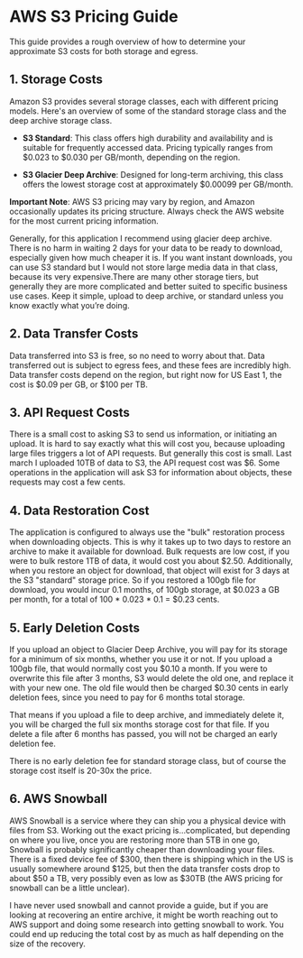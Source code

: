 # AWS S3 Pricing Guide

This guide provides a rough overview of how to determine your approximate S3 costs for both storage and egress.

## 1. Storage Costs

Amazon S3 provides several storage classes, each with different pricing models. Here's an overview of some of the standard storage class and the deep archive storage class.

- **S3 Standard**: This class offers high durability and availability and is suitable for frequently accessed data. Pricing typically ranges from $0.023 to $0.030 per GB/month, depending on the region.

- **S3 Glacier Deep Archive**: Designed for long-term archiving, this class offers the lowest storage cost at approximately $0.00099 per GB/month.

**Important Note**: AWS S3 pricing may vary by region, and Amazon occasionally updates its pricing structure. Always check the AWS website for the most current pricing information.

Generally, for this application I recommend using glacier deep archive. There is no harm in waiting 2 days for your data to be ready to download, especially given how much cheaper it is. If you want instant downloads, you can use S3 standard but I would not store large media data in that class, because its very expensive.There are many other storage tiers, but generally they are more complicated and better suited to specific business use cases. Keep it simple, upload to deep archive, or standard unless you know exactly what you’re doing.

## 2. Data Transfer Costs

Data transferred into S3 is free, so no need to worry about that. Data transferred out is subject to egress fees, and these fees are incredibly high. Data transfer costs depend on the region, but right now for US East 1, the cost is $0.09 per GB, or $100 per TB.

##  3. API Request Costs
There is a small cost to asking S3 to send us information, or initiating an upload. It is hard to say exactly what this will cost you, because uploading large files triggers a lot of API requests. But generally this cost is small. Last march I uploaded 10TB of data to S3, the API request cost was $6. Some operations in the application will ask S3 for information about objects, these requests may cost a few cents.

## 4. Data Restoration Cost
The application is configured to always use the "bulk" restoration process when downloading objects. This is why it takes up to two days to restore an archive to make it available for download. Bulk requests are low cost, if you were to bulk restore 1TB of data, it would cost you about $2.50. Additionally, when you restore an object for download, that object will exist for 3 days at the S3 "standard" storage price. So if you restored a 100gb file for download, you would incur 0.1 months, of 100gb storage, at $0.023 a GB per month, for a total of 100 * 0.023 * 0.1 = $0.23 cents.

## 5. Early Deletion Costs
If you upload an object to Glacier Deep Archive, you will pay for its storage for a minimum of six months, whether you use it or not. If you upload a 100gb file, that would normally cost you $0.10 a month. If you were to overwrite this file after 3 months, S3 would delete the old one, and replace it with your new one. The old file would then be charged $0.30 cents in early deletion fees, since you need to pay for 6 months total storage.

That means if you upload a file to deep archive, and immediately delete it, you will be charged the full six months storage cost for that file.
If you delete a file after 6 months has passed, you will not be charged an early deletion fee.

There is no early deletion fee for standard storage class, but of course the storage cost itself is 20-30x the price. 

## 6. AWS Snowball
AWS Snowball is a service where they can ship you a physical device with files from S3. Working out the exact pricing is...complicated, but depending on where you live, once you are restoring more than 5TB in one go, Snowball is probably significantly cheaper than downloading your files. There is a fixed device fee of $300, then there is shipping which in the US is usually somewhere around $125, but then the data transfer costs drop to about $50 a TB, very possibly even as low as $30TB (the AWS pricing for snowball can be a little unclear). 

I have never used snowball and cannot provide a guide, but if you are looking at recovering an entire archive, it might be worth reaching out to AWS support and doing some research into getting snowball to work. You could end up reducing the total cost by as much as half depending on the size of the recovery.



